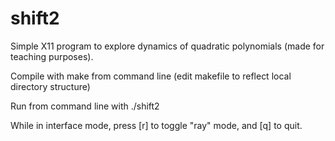 # shift2

Simple X11 program to explore dynamics of quadratic polynomials
(made for teaching purposes).

Compile with make from command line (edit makefile to reflect local directory structure)

Run from command line with ./shift2

While in interface mode, press [r] to toggle "ray" mode, and [q] to quit.
